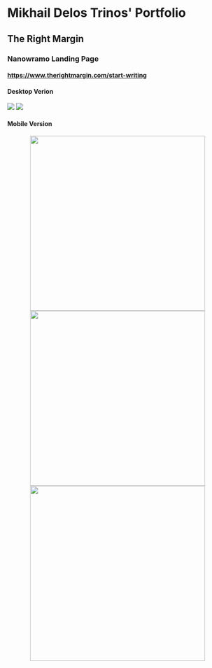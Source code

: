 # Mikhail Delos Trinos' Portfolio

## The Right Margin

### Nanowramo Landing Page
#### https://www.therightmargin.com/start-writing

#### Desktop Verion
<img src="http://i.imgur.com/WE1Doqn.jpg" />
<img src="http://i.imgur.com/IXGJaax.png" />

#### Mobile Version
<p align="center">
<img src="http://i.imgur.com/I3iasnY.png" width="400"/>
<img src="http://i.imgur.com/lAkBqac.png" width="400"/>
<img src="http://i.imgur.com/APav5KO.png" width="400"/>
</p>
